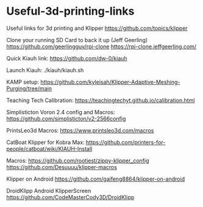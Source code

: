 # Useful-3d-printing-links
Useful links for 3d printing and Klipper
https://github.com/topics/klipper

Clone your running SD Card to back it up (Jeff Geerling)
https://github.com/geerlingguy/rpi-clone
https://rpi-clone.jeffgeerling.com/


Quick Kiauh link: 
https://github.com/dw-0/kiauh


Launch Kiauh:
./kiauh/kiauh.sh


KAMP setup:
https://github.com/kyleisah/Klipper-Adaptive-Meshing-Purging/tree/main


Teaching Tech Calibration:
https://teachingtechyt.github.io/calibration.html


Simplisticton Voron 2.4 config and Macros:
https://github.com/simplisticton/v2-2566config


PrintsLeo3d Macros:
https://www.printsleo3d.com/macros


CatBoat Klipper for Kobra Max:
https://github.com/printers-for-people/catboat/wiki/KIAUH-Install

Macros:
https://github.com/rootiest/zippy-klipper_config
https://github.com/Desuuuu/klipper-macros


Klipper on Android 
https://github.com/gaifeng8864/klipper-on-android


DroidKlipp Android KlipperScreen 
https://github.com/CodeMasterCody3D/DroidKlipp

